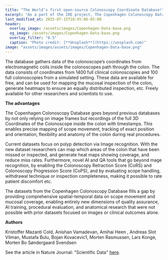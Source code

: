 ```yaml
---
title: "The World’s first open-source Colonoscopy Coordinate Database!" 
excerpt: "As a part of the IRE project, The Copenhagen Colonoscopy Database has been launched through the Nature Journal: Scientific Data"
last_modified_at: 2025-07-15T10:45:06-05:00 
header:
  overlay_image: /assets/images/Copenhagen-Data-base.png
  og_image: /assets/images/Copenhagen-Data-base.png
  overlay_filter: "0.5"
  caption: "Photo credit: [**Unsplash**](https://unsplash.com)"
image: "assets/images/assets/images/Copenhagen-Data-base.png"
---
```

The database gathers data of the colonoscope’s coordinates from electromagnetic coils inside the colonoscopes path through the colon.  The data consists of coordinates from 1400 full clinical colonoscopies and 100 full colonoscopies from a simulated setting. These data are available for free, and can be used for mapping the mucosal inspection of the colon, generate heatmaps to ensure an equally distributed inspection, etc. Freely available for other researchers and scientists to use. 
 
**The advantages**

The Copenhagen Colonoscopy Database goes beyond previous databases by not only relying on image frames but recordings of the full 3D Coordinates of the Colonoscope inside the colon with timestamps.  This enables precise mapping of scope movement, tracking of exact position and orientation, flexibility and anatomy of the colon during real procedures.

Current datasets focus on polyp detection via Image recognition. With the new dataset researchers can map which areas of the colon that have been missed or inspected, and generate heat maps showing coverage, and reduce miss rates. Furthermore, novel AI and QA tools that go beyond mage recognition, by enabling the Colonoscopy Retraction Score (CoRS) and Colonoscopy Progression Score (CoPS), and by evaluating scope handling, withdrawal technique or inspection completeness, making it possible to rate patient discomfort etc. 
 
The datasets from the Copenhagen Colonoscopy Database fills a gap by providing comprehensive spatial-temporal data on scope movement and mucosal coverage, enabling entirely new dimensions of quality assurance, AI training, procedural evaluation, and anatomical research that were not possible with prior datasets focused on images or clinical outcomes alone.

**Authors**

Kristoffer Mazanti Cold, Anishan Vamadevan, Amihai Heen , Andreas Slot Vilman, Mustafa Bulu, Bojan Kovacevic1, Morten Rasmussen, Lars Konge, Morten Bo Søndergaard Svendsen

See the article in Nature Journal: "Scientific Data" [here](https://www.nature.com/articles/s41597-025-05530-7.epdf?sharing_token=xRn6eVuDzzftv6BVWTASHtRgN0jAjWel9jnR3ZoTv0POMlcONR0ukojZI9YWqDEuUEarclM8FaEe9pkGzl04tOI1zlMaYQ6GottC8_0c3xVyz5670vMlRBciN897It90z5nmcojOdMuirdGJgLK_YlD5dLqGVV0k4kOSMvhKRdA%3D).

